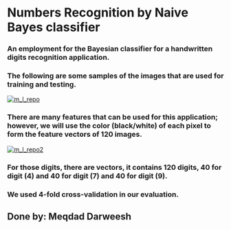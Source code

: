 # Numbers Recognition by Naive Bayes classifier

### An employment for the Bayesian classifier for a handwritten digits recognition application.
### The following are some samples of the images that are used for training and testing.

<a href="https://ibb.co/eKXwW7"><img src="https://preview.ibb.co/deDQPS/m_l_repo.png" alt="m_l_repo" border="0"></a>

### There are many features that can be used for this application; however, we will use the color (black/white) of each pixel to form the feature vectors of 120 images.

<a href="https://imgbb.com/"><img src="https://image.ibb.co/b2Yydn/m_l_repo2.png" alt="m_l_repo2" border="0"></a>

### For those digits, there are vectors, it contains 120 digits, 40 for digit (4) and 40 for digit (7) and 40 for digit (9).

### We used 4-fold cross-validation in our evaluation.

## Done by: Meqdad Darweesh
